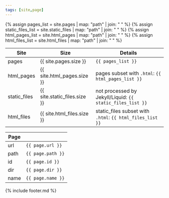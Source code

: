 ```yaml
---
tags: [site,page]
---
```

{% assign pages_list = site.pages | map: "path" | join: " " %}
{% assign static_files_list = site.static_files | map: "path" | join: " " %}
{% assign html_pages_list = site.html_pages | map: "path" | join: " " %}
{% assign html_files_list = site.html_files | map: "path" | join: " " %}

Site | Size | Details
---|---|---
pages | {{ site.pages.size }} | `{{ pages_list }}`
html_pages | {{ site.html_pages.size }} | pages subset with `.html`: `{{ html_pages_list }}`
static_files | {{ site.static_files.size }} | not processed by Jekyll/Liquid: `{{ static_files_list }}`
html_files | {{ site.html_files.size }} | static_files subset with `.html`: `{{ html_files_list }}`

Page ||
---|---|
url | `{{ page.url }}`
path | `{{ page.path }}`
id | `{{ page.id }}`
dir | `{{ page.dir }}`
name | `{{ page.name }}`

{% include footer.md %}
